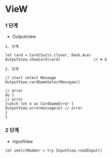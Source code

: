 # VieW

### 1 단계

-  Outputview 

```
1. 단계

let card = Card(Suits.clover, Rank.Ace)
OutputView.showCard(card)               // ♠ A

2. 단계 

// start select Mesaage
OutputView.cardGameSelectMassgae()  

// error 
do {
// error
}catch let e as CardGameError {
OutputView.errormessage(e) // error
}
}

```

### 2 단계

- InputView

```
let seelctNumber = try InputView.readInput()
```
